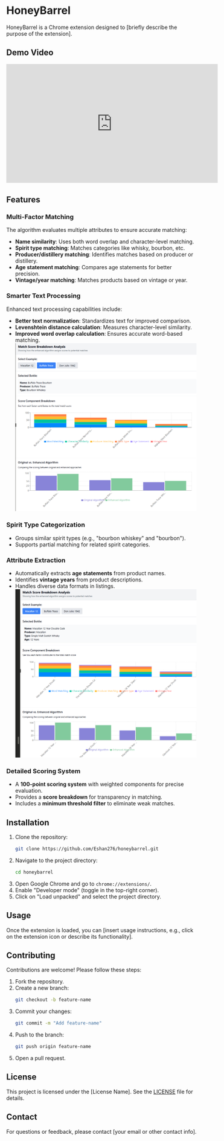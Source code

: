# HoneyBarrel

HoneyBarrel is a Chrome extension designed to [briefly describe the purpose of the extension].

## Demo Video

<iframe width="560" height="315" src="https://www.youtube.com/embed/your-video-id" frameborder="0" allowfullscreen></iframe>

## Features

### Multi-Factor Matching
The algorithm evaluates multiple attributes to ensure accurate matching:
- **Name similarity**: Uses both word overlap and character-level matching.
- **Spirit type matching**: Matches categories like whisky, bourbon, etc.
- **Producer/distillery matching**: Identifies matches based on producer or distillery.
- **Age statement matching**: Compares age statements for better precision.
- **Vintage/year matching**: Matches products based on vintage or year.

### Smarter Text Processing
Enhanced text processing capabilities include:
- **Better text normalization**: Standardizes text for improved comparison.
- **Levenshtein distance calculation**: Measures character-level similarity.
- **Improved word overlap calculation**: Ensures accurate word-based matching.
![Matching Algorithm Visualization](Public/graph1.png)
### Spirit Type Categorization
- Groups similar spirit types (e.g., "bourbon whiskey" and "bourbon").
- Supports partial matching for related spirit categories.

### Attribute Extraction
- Automatically extracts **age statements** from product names.
- Identifies **vintage years** from product descriptions.
- Handles diverse data formats in listings.
![Spirit Type Categorization Visualization](Public/graph2.png)
### Detailed Scoring System
- A **100-point scoring system** with weighted components for precise evaluation.
- Provides a **score breakdown** for transparency in matching.
- Includes a **minimum threshold filter** to eliminate weak matches.

## Installation

1. Clone the repository:
    ```bash
    git clone https://github.com/Eshan276/honeybarrel.git
    ```
2. Navigate to the project directory:
    ```bash
    cd honeybarrel
    ```
3. Open Google Chrome and go to `chrome://extensions/`.
4. Enable "Developer mode" (toggle in the top-right corner).
5. Click on "Load unpacked" and select the project directory.

## Usage

Once the extension is loaded, you can [insert usage instructions, e.g., click on the extension icon or describe its functionality].

## Contributing

Contributions are welcome! Please follow these steps:

1. Fork the repository.
2. Create a new branch:
    ```bash
    git checkout -b feature-name
    ```
3. Commit your changes:
    ```bash
    git commit -m "Add feature-name"
    ```
4. Push to the branch:
    ```bash
    git push origin feature-name
    ```
5. Open a pull request.

## License

This project is licensed under the [License Name]. See the [LICENSE](LICENSE) file for details.

## Contact

For questions or feedback, please contact [your email or other contact info].

